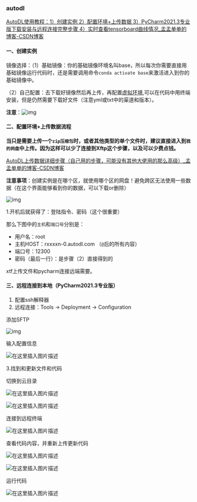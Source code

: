 ### autodl

[AutoDL使用教程：1）创建实例 2）配置环境+上传数据 3）PyCharm2021.3专业版下载安装与远程连接完整步骤 4）实时查看tensorboard曲线情况_孟孟单单的博客-CSDN博客](https://blog.csdn.net/LWD19981223/article/details/127085811)

#### 一、创建实例

镜像选择：（1）基础镜像：你的基础镜像环境名叫base，所以每次你需要直接用基础镜像运行代码时，还是需要调用命令`conda activate base`来激活进入到你的基础镜像中。

（2）自己配置：去下载好镜像然后再上传，再配置[虚拟环境](https://so.csdn.net/so/search?q=虚拟环境&spm=1001.2101.3001.7020),可以在代码中用终端安装，但是仍然需要下载好文件（注意yml或txt中的渠道和版本）。

**注意**：![img](https://img-blog.csdnimg.cn/666e81675d1e44d9a638fa514547f15d.png)

#### 二、配置环境+上传数据流程

**当只是需要上传一个`zip压缩包`时，或者其他类型的单个文件时，建议直接进入到`我的网盘`中上传。因为这样可以少了连接到Xftp这个步骤，以及可以少费点钱。**

[AutoDL上传数据详细步骤（自己用的步骤，可能没有其他大佬用的那么高级）_孟孟单单的博客-CSDN博客](https://blog.csdn.net/LWD19981223/article/details/127556122)

**注意事项**：创建实例是在哪个区，就使用哪个区的网盘！避免跨区无法使用一些数据（在这个界面能够看到你的数据，可以下载or删除）

![img](https://img-blog.csdnimg.cn/23fa1eb4fb764881ad3beb3370e517a5.png)

1.开机后就获得了：登陆指令、密码（这个很重要）

那么下图中的`主机`和`端口号`分别是：

- 用户名：root
- 主机HOST：rxxxxn-0.autodl.com （`@`后的所有内容）
- 端口号：12300
- 密码（最后一行）：是步骤（2）直接得到的

xtf上传文件和pycharm连接远端需要。

#### 三、远程连接到本地（PyCharm2021.3专业版）

1. 配置ssh解释器
2. 远程连接：Tools -> Deployment -> Configuration

添加SFTP

![img](https://img-blog.csdnimg.cn/46bc685485e54b1aa2c7bef8245eac6a.png)

输入配置信息

![在这里插入图片描述](https://img-blog.csdnimg.cn/ce5e3cfa39f34d239eeee9c6e0c4d22c.png)

3.找到和更新文件和代码

切换到云目录

![在这里插入图片描述](https://img-blog.csdnimg.cn/87771acbd7254334ac80282f11b6446f.png)

![在这里插入图片描述](https://img-blog.csdnimg.cn/b4141f5a8a8441cb83b56af71655180e.png)

连接到远程终端

![在这里插入图片描述](https://img-blog.csdnimg.cn/b70a0623486a483b88e329eb28c78314.png)

查看代码内容，并重新上传更新代码

![在这里插入图片描述](https://img-blog.csdnimg.cn/b892b1f8b0054caba5aa26d673c7b2d8.png)

![在这里插入图片描述](https://img-blog.csdnimg.cn/047b076ee8fa4dadba69eb8d7e972508.png)

运行代码

![在这里插入图片描述](https://img-blog.csdnimg.cn/41ad55cbb5c3437e97c1bc39c0e7fa96.png)